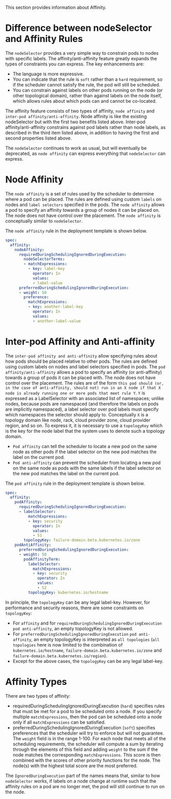 This section provides information about Affinity.

# Difference between nodeSelector and Affinity Rules

The `nodeSelector` provides a very simple way to constrain pods to nodes with specific labels. The
affinity/anti-affinity feature greatly expands the types of constraints you can express. The key
enhancements are:

* The language is more expressive.
* You can indicate that the rule is `soft` rather than a `hard` requirement, so if the scheduler
  cannot satisfy the rule, the pod will still be scheduled.
* You can constrain against labels on other pods running on the node (or other topological domain),
  rather than against labels on the node itself, which allows rules about which pods can and cannot
  be co-located.

The affinity feature consists of two types of affinity, `node affinity` and
`inter-pod affinity/anti-affinity`. Node affinity is like the existing nodeSelector
but with the first two benefits listed above. Inter-pod affinity/anti-affinity constrains
against pod labels rather than node labels, as described in the third item listed above, in addition
to having the first and second properties listed above.

The `nodeSelector` continues to work as usual, but will eventually be deprecated, as `node affinity` can
express everything that `nodeSelector` can express.

# Node Affinity

The `node affinity` is a set of rules used by the scheduler to determine where a pod can be placed. The
rules are defined using custom `labels` on nodes and `label selectors` specified in the pods. The `node affinity`
allows a pod to specify an affinity towards a group of nodes it can be placed on. The node does not
have control over the placement. The `node affinity` is conceptually similar to `nodeSelector`.

The `node affinity` rule in the deployment template is shown below.

```yaml
spec:
  affinity:
    nodeAffinity:
      requiredDuringSchedulingIgnoredDuringExecution:
        nodeSelectorTerms:
        - matchExpressions:
          - key: label-key
            operator: In
            values:
            - label-value
      preferredDuringSchedulingIgnoredDuringExecution:
      - weight: 50
        preference:
          matchExpressions:
          - key: another-label-key
            operator: In
            values:
            - another-label-value
```

# Inter-pod Affinity and Anti-affinity

The `inter-pod affinity and anti-affinity` allow specifying rules about how pods should be placed
relative to other pods. The rules are defined using custom labels on nodes and label selectors
specified in pods. The `pod affinity/anti-affinity` allows a pod to specify an affinity (or anti-affinity)
towards a group of pods it can be placed with. The node does not have control over the placement.
The rules are of the form `this pod should (or, in the case of anti-affinity, should not) run
in an X node if that X node is already running one or more pods that meet rule Y`. `Y` is expressed
as a LabelSelector with an associated list of namespaces; unlike nodes, because pods are namespaced
(and therefore the labels on pods are implicitly namespaced), a label selector over pod labels must
specify which namespaces the selector should apply to. Conceptually `X` is a topology domain like
node, rack, cloud provider zone, cloud provider region, and so on. To express it, it is necessary to use
a `topologyKey` which is the key for the node label that the system uses to denote such a topology
domain.

* `Pod affinity` can tell the scheduler to locate a new pod on the same node as other pods if the
  label selector on the new pod matches the label on the current pod.
* `Pod anti-affinity` can prevent the scheduler from locating a new pod on the same node as pods
  with the same labels if the label selector on the new pod matches the label on the current pod.

The `pod affinity` rule in the deployment template is shown below.

```yaml
spec:
  affinity:
    podAffinity:
      requiredDuringSchedulingIgnoredDuringExecution:
      - labelSelector:
          matchExpressions:
          - key: security
            operator: In
            values:
            - S1
        topologyKey: failure-domain.beta.kubernetes.io/zone
    podAntiAffinity:
      preferredDuringSchedulingIgnoredDuringExecution:
      - weight: 50
        podAffinityTerm:
          labelSelector:
            matchExpressions:
            - key: security
              operator: In
              values:
              - S2
          topologyKey: kubernetes.io/hostname
```

In principle, the `topologyKey` can be any legal label-key. However, for performance and security
reasons, there are some constraints on `topologyKey`:

* For `affinity` and for `requiredDuringSchedulingIgnoredDuringExecution` `pod anti-affinity`,
  an empty topologyKey is not allowed.
* For `preferredDuringSchedulingIgnoredDuringExecution` `pod anti-affinity`, an empty topologyKey is
  interpreted as `all topologies` (`all topologies` here is now limited to the combination of
  `kubernetes.io/hostname`, `failure-domain.beta.kubernetes.io/zone` and
  `failure-domain.beta.kubernetes.io/region`).
* Except for the above cases, the `topologyKey` can be any legal label-key.

# Affinity Types

There are two types of affinity:

* requiredDuringSchedulingIgnoredDuringExecution (`hard`) specifies rules that must be met for
  a pod to be scheduled onto a node.
  If you specify multiple `matchExpressions`, then the pod can be scheduled onto a node only if all
  `matchExpressions` can be satisfied.
* preferredDuringSchedulingIgnoredDuringExecution (`soft`) specifies preferences that the scheduler
  will try to enforce but will not guarantee.
  The `weight` field is in the range 1-100. For each node that meets all of the scheduling
  requirements, the scheduler will compute a sum by iterating through the elements of this field and
  adding `weight` to the sum if the node matches the corresponding `matchExpressions`. This score is
  then combined with the scores of other priority functions for the node. The node(s) with the
  highest total score are the most preferred.

The `IgnoredDuringExecution` part of the names means that, similar to how `nodeSelector` works,
if labels on a node change at runtime such that the affinity rules on a pod are no longer met,
the pod will still continue to run on the node.
